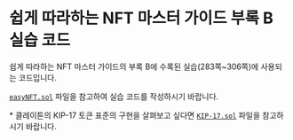 # 쉽게 따라하는 NFT 마스터 가이드 부록 B 실습 코드

쉽게 따라하는 NFT 마스터 가이드의 부록 B에 수록된 실습(283쪽~306쪽)에 사용되는 코드입니다.

[`easyNFT.sol`](easyNFT.sol) 파일을 참고하여 실습 코드를 작성하시기 바랍니다.

\* 클레이튼의 KIP-17 토큰 표준의 구현을 살펴보고 싶다면 [`KIP-17.sol`](kip17.sol) 파일을 참고하시기 바랍니다.
